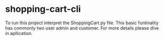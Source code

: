 # shopping-cart-cli
To run this project interpret the ShoppingCart.py file.
This basic funtinality has commonly two user admin and customer.
For more details please dive in apllication.